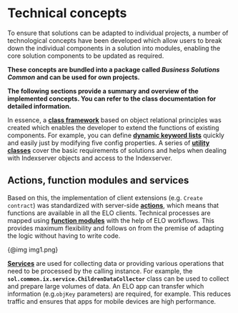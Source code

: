 <h1>Technical concepts</h1>
<p>To ensure that solutions can be adapted to individual projects, a number of technological concepts have been developed which allow users to break down the individual components in a solution into modules, enabling the core solution components to be updated as required.</p>
<p><span
style='font-weight:bold'>These concepts are bundled into a package called </span><span
style='font-weight:bold;font-style:italic'>Business Solutions Common</span><span
style='font-weight:bold'> and can be used for own projects.</span></p>
<p><span
style='font-weight:bold'>The following sections provide a summary and overview of the implemented concepts. You can refer to the class documentation for detailed information.</span></p>
<p>In essence, a <a
href="#!/guide/p13_Klassenframework"><span
style='font-weight:bold'>class framework</span></a> based on object relational principles was created which enables the developer to extend the functions of existing components. For example, you can define <a
href="#!/guide/p14_Dynamische_Stichwortlisten"><span
style='font-weight:bold'>dynamic keyword lists</span></a> quickly and easily just by modifying five config properties. A series of <a
href="#!/guide/p15_Hilfsklassen"><span
style='font-weight:bold'> utility classes</span></a> cover the basic requirements of solutions and helps when dealing with Indexserver objects and access to the Indexserver. </p>
<h2>Actions, function modules and services</h2>
<p>Based on this, the implementation of client extensions (e.g. <code>Create contract</code>) was standardized with server-side <a
href="#!/guide/p5_Aktionen"><span
style='font-weight:bold'>actions</span></a>, which means that functions are available in all the ELO clients. Technical processes are mapped using <a
href="#!/guide/p6_Funktionsbausteine"><span
style='font-weight:bold'>function modules</span></a> with the help of ELO workflows. This provides maximum flexibility and follows on from the premise of adapting the logic without having to write code.</p>
<p>{@img img1.png}</p>
<p><a
href="#!/guide/p16_Services"><span
style='font-weight:bold'>Services</span></a> are used for collecting data or providing various operations that need to be processed by the calling instance. For example, the <span
style='font-weight:bold'> <code>sol.common.ix.service.ChildrenDataCollector</code></span> class can be used to collect and prepare large volumes of data. An ELO app can transfer which information (e.g.<code>objKey</code> parameters) are required, for example. This reduces traffic and ensures that apps for mobile devices are high performance.</p>
